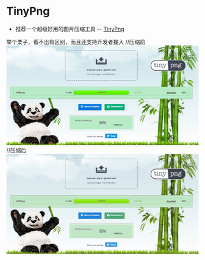 # TinyPng 

* 推荐一个超级好用的图片压缩工具 -- [TinyPng](https://tinypng.com/)

举个栗子，看不出有区别，而且还支持开发者接入
//压缩前
![](../image/compress.png)
//压缩后
![](../image/compress_after.png)
